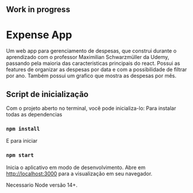 ## Work in progress

# Expense App
Um web app para gerenciamento de despesas, que construi durante o aprendizado com o professor Maximilian Schwarzmüller da Udemy, passando pela maioria das caracteristicas principais do react. Possui as features de organizar as despesas por data e com a possibilidade de filtrar por ano. Também possui um grafico que mostra as despesas por mês. 

## Script de inicialização

Com o projeto aberto no terminal, você pode inicializa-lo:
Para instalar todas as dependencias
### `npm install`

E para iniciar

### `npm start`

Inicia o aplicativo em modo de desenvolvimento.
Abre em [http://localhost:3000](http://localhost:3000) para a visualização em seu navegador.

Necessario Node versão 14+.

